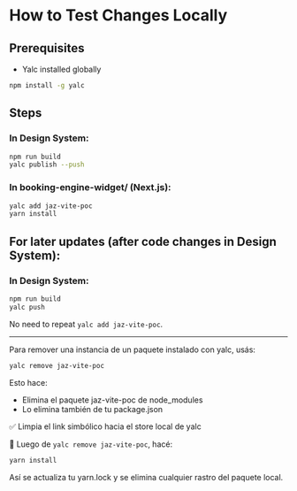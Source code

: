 # How to Test Changes Locally

## Prerequisites

- Yalc installed globally

```bash
npm install -g yalc
```

## Steps

### In Design System:

```bash
npm run build
yalc publish --push
```

### In booking-engine-widget/ (Next.js):

```bash
yalc add jaz-vite-poc
yarn install
```

## For later updates (after code changes in Design System):

### In Design System:

```bash
npm run build
yalc push
```

No need to repeat `yalc add jaz-vite-poc`.

---------

Para remover una instancia de un paquete instalado con yalc, usás:

```bash
yalc remove jaz-vite-poc
```

Esto hace:

- Elimina el paquete jaz-vite-poc de node_modules
- Lo elimina también de tu package.json

✅ Limpia el link simbólico hacia el store local de yalc

🧼 Luego de `yalc remove jaz-vite-poc`, hacé:

```bash
yarn install
```

Así se actualiza tu yarn.lock y se elimina cualquier rastro del paquete local.
